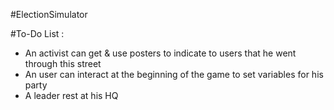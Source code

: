 #ElectionSimulator

#To-Do List :

- An activist can get & use posters to indicate to users that he went through this street
- An user can interact at the beginning of the game to set variables for his party
- A leader rest at his HQ